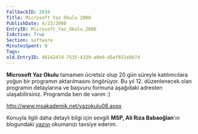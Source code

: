 ```yaml
---
FallbackID: 2034
Title: Microsoft Yaz Okulu 2008
PublishDate: 4/23/2008
EntryID: Microsoft_Yaz_Okulu_2008
IsActive: True
Section: software
MinutesSpent: 0
Tags: 
old.EntryID: 4614247d-7535-4339-a0e9-d5ef651ebb7d
---
```

**Microsoft Yaz Okulu** tamamen ücretsiz olup 20 gün süreyle
katılımcılara yoğun bir programın aktarılmasını öngörüyor. Bu yıl 12.
düzenlenecek olan programın detaylarına ve başvuru formuna aşağıdaki
adresten ulaşabilirsiniz. Programda ben de varım :)

<http://www.msakademik.net/yazokulu08.aspx>

Konuyla ilgili daha detaylı bilgi için sevgili **MSP, Ali Rıza
Babaoğlan**'ın blogundaki
[yazıyı](http://www.alibabaoglan.com/post/2008/04/Microsoft-Yaz-Okulu-2008-Basvurularc4b1-Basladc4b1.aspx)
okumanızı tavsiye ederim.


